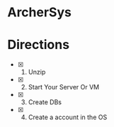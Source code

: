 ArcherSys
=========


Directions
==========
- [x] 1. Unzip
- [x] 2. Start Your Server Or VM
- [x] 3. Create DBs
- [x] 4. Create a account in the OS

